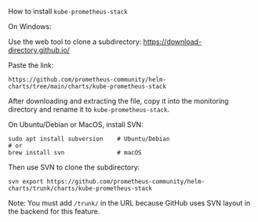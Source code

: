 How to install `kube-prometheus-stack`

On Windows:

Use the web tool to clone a subdirectory:
https://download-directory.github.io/

Paste the link:
```
https://github.com/prometheus-community/helm-charts/tree/main/charts/kube-prometheus-stack
```

After downloading and extracting the file, copy it into the monitoring directory and rename it to `kube-prometheus-stack`.

On Ubuntu/Debian or MacOS, install SVN:
```
sudo apt install subversion    # Ubuntu/Debian
# or
brew install svn               # macOS
```
Then use SVN to clone the subdirectory:
```
svn export https://github.com/prometheus-community/helm-charts/trunk/charts/kube-prometheus-stack
```

Note: You must add `/trunk/` in the URL because GitHub uses SVN layout in the backend for this feature.